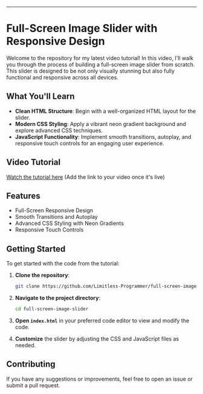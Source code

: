 
---

# Full-Screen Image Slider with Responsive Design

Welcome to the repository for my latest video tutorial! In this video, I'll walk you through the process of building a full-screen image slider from scratch. This slider is designed to be not only visually stunning but also fully functional and responsive across all devices.

## What You'll Learn

- **Clean HTML Structure**: Begin with a well-organized HTML layout for the slider.
- **Modern CSS Styling**: Apply a vibrant neon gradient background and explore advanced CSS techniques.
- **JavaScript Functionality**: Implement smooth transitions, autoplay, and responsive touch controls for an engaging user experience.

## Video Tutorial

[Watch the tutorial here](#) (Add the link to your video once it's live)

## Features

- Full-Screen Responsive Design
- Smooth Transitions and Autoplay
- Advanced CSS Styling with Neon Gradients
- Responsive Touch Controls

## Getting Started

To get started with the code from the tutorial:

1. **Clone the repository**:
    ```bash
    git clone https://github.com/Limitless-Programmer/full-screen-image-slider.git
    ```

2. **Navigate to the project directory**:
    ```bash
    cd full-screen-image-slider
    ```

3. **Open `index.html`** in your preferred code editor to view and modify the code.

4. **Customize** the slider by adjusting the CSS and JavaScript files as needed.

## Contributing

If you have any suggestions or improvements, feel free to open an issue or submit a pull request.

